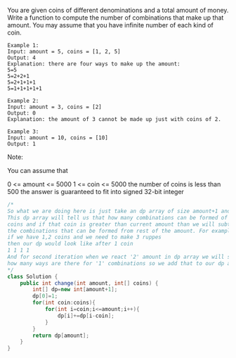 You are given coins of different denominations and a total amount of money. 
Write a function to compute the number of combinations that make up that amount. 
You may assume that you have infinite number of each kind of coin.
```
Example 1:
Input: amount = 5, coins = [1, 2, 5]
Output: 4
Explanation: there are four ways to make up the amount:
5=5
5=2+2+1
5=2+1+1+1
5=1+1+1+1+1

Example 2:
Input: amount = 3, coins = [2]
Output: 0
Explanation: the amount of 3 cannot be made up just with coins of 2.

Example 3:
Input: amount = 10, coins = [10] 
Output: 1
```
Note:

You can assume that

0 <= amount <= 5000
1 <= coin <= 5000
the number of coins is less than 500
the answer is guaranteed to fit into signed 32-bit integer



```java
/*
So what we are doing here is just take an dp array of size amount+1 and store '1' at its 0 position. 
This dp array will tell us that how many combinations can be formed of ith amount. So we are just iterating over
coins and if that coin is greater than current amount than we will subtract the coin from amount which will give 
the combinations that can be formed from rest of the amount. For example:
if we have 1,2 coins and we need to make 3 ruppes
then our dp would look like after 1 coin
1 1 1 1 
And for second iteration when we react '2' amount in dp array we will subtract coin value that is 2 from our amount so we get 0 and at 0 position there is 1 way so we add it to exisiting dp array and same for amount 3.when we reach '3' amount we will subtract the coin value that is 2 from it and we will get '1' and we know 
how many ways are there for '1' combinations so we add that to our dp array.
*/
class Solution {
    public int change(int amount, int[] coins) {
        int[] dp=new int[amount+1];
        dp[0]=1;
        for(int coin:coins){
            for(int i=coin;i<=amount;i++){
                dp[i]+=dp[i-coin];
            }
        }
        return dp[amount];
    }
}
```
